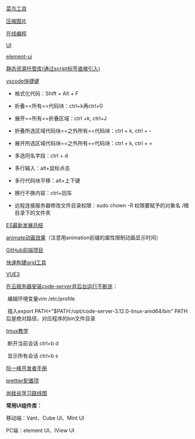[菜鸟工具](http://c.runoob.com/front-end/854)

[压缩图片](https://tinypng.com/)

[在线编程](http://jsrun.net/uc/)

[UI](https://lanhuapp.com/web/#/item/project/detailDetach?tid=8e332276-f618-4cfd-8e08-a50fda8b7228&pid=29e579bb-d933-4c44-ba82-58aaabe8d2d2&project_id=29e579bb-d933-4c44-ba82-58aaabe8d2d2&image_id=7a396826-2851-42c3-ad4a-8eba22045007&fromEditor=true)

[element-ui](https://element.eleme.cn/#/zh-CN/component/checkbox)

[静态资源托管库(通过script标签直接引入)](https://cdn.baomitu.com/)

[vscode快捷键](https://blog.csdn.net/weixin_36431157/article/details/113006869)

- 格式化代码：Shift + Alt + F

- 折叠==所有==代码块：ctrl+k再ctrl+0

- 展开==所有==折叠区域：ctrl +k, ctrl+J
- 折叠所选区域代码块==之外所有==代码块：ctrl + k, ctrl + -
- 展开所选区域代码块==之外所有==代码块：ctrl + k, ctrl + =
- 多选同名字段：ctrl + d
- 多行输入：alt+鼠标点击
- 多行代码块平移：alt+上下键
- 换行不换内容：ctrl+回车
- 远程连接服务器修改文件目录权限：sudo chown -R 权限要赋予的对象名 /根目录下的文件夹

[ES最新发展总结](http://es.xiecheng.live/)

[animate动画效果](https://animate.style/)（注意用animation前缀的属性限制动画显示时间）

[GitHub前端项目](https://www.zhihu.com/question/30470886/answer/2068242772)

[快速构建grid工具](https://grid.layoutit.com/)

[VUE3](https://v3.cn.vuejs.org/guide/introduction.html#vue-js-是什么)

[在云服务器安装code-server并后台运行不断连](https://blog.csdn.net/weixin_45590616/article/details/107573068)：

​    编辑环境变量vim /etc/profile

​    插入export PATH="$PATH:/opt/code-server-3.12.0-linux-amd64/bin" PATH后是绝对路径，对应程序的bin文件目录

[tmux教学](https://www.ruanyifeng.com/blog/2019/10/tmux.html)

​    断开当前会话 ctrl+b d

​    显示所有会话 ctrl+b s

[阮一峰开发者手册](https://www.ruanyifeng.com/blog/developer/)

[prettier配置项](https://blog.csdn.net/glorydx/article/details/107183884)

[尚硅谷学习路线图](http://www.atguigu.com/html5_video.shtml#html)

**常用UI组件库：**

  移动端：Vant、Cube UI、Mint UI

  PC端：element UI、IView UI